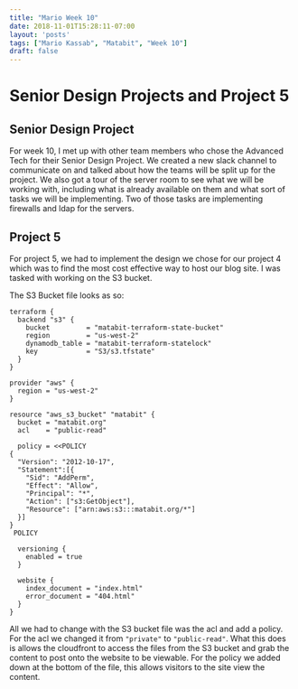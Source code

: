```yaml
---
title: "Mario Week 10"
date: 2018-11-01T15:28:11-07:00
layout: 'posts'
tags: ["Mario Kassab", "Matabit", "Week 10"]
draft: false
---
```


# Senior Design Projects and Project 5 

## Senior Design Project
For week 10, I met up with other team members who chose the Advanced Tech for their Senior Design Project. We created a new slack channel to communicate on and talked about how the teams will be split up for the project. We also got a tour of the server room to see what we will be working with, including what is already available on them and what sort of tasks we will be implementing. Two of those tasks are implementing firewalls and ldap for the servers. 

## Project 5

For project 5, we had to implement the design we chose for our project 4 which was to find the most 
cost effective way to host our blog site. I was tasked with working on the S3 bucket. 

The S3 Bucket file looks as so: 

```
terraform {
  backend "s3" {
    bucket         = "matabit-terraform-state-bucket"
    region         = "us-west-2"
    dynamodb_table = "matabit-terraform-statelock"
    key            = "S3/s3.tfstate"
  }
}

provider "aws" {
  region = "us-west-2"
}

resource "aws_s3_bucket" "matabit" {
  bucket = "matabit.org"
  acl    = "public-read"

  policy = <<POLICY
{
  "Version": "2012-10-17",
  "Statement":[{
  	"Sid": "AddPerm",
  	"Effect": "Allow",
  	"Principal": "*",
  	"Action": ["s3:GetObject"],
  	"Resource": ["arn:aws:s3:::matabit.org/*"]
  }]
}
 POLICY

  versioning {
    enabled = true
  }

  website {
    index_document = "index.html"
    error_document = "404.html"
  }
}
```

All we had to change with the S3 bucket file was the acl and add a policy. For the acl we changed it from ```"private"``` to ```"public-read"```. What this does is allows the cloudfront to access the files from the 
S3 bucket and grab the content to post onto the website to be viewable. For the policy we added down at the bottom of the file, this allows visitors to the site view the content.  